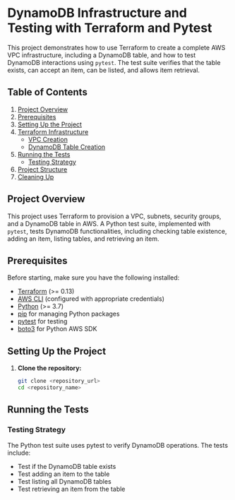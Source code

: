 # DynamoDB Infrastructure and Testing with Terraform and Pytest

This project demonstrates how to use Terraform to create a complete AWS VPC infrastructure, including a DynamoDB table, and how to test DynamoDB interactions using `pytest`. The test suite verifies that the table exists, can accept an item, can be listed, and allows item retrieval.

## Table of Contents

1. [Project Overview](#project-overview)
2. [Prerequisites](#prerequisites)
3. [Setting Up the Project](#setting-up-the-project)
4. [Terraform Infrastructure](#terraform-infrastructure)
    - [VPC Creation](#vpc-creation)
    - [DynamoDB Table Creation](#dynamodb-table-creation)
5. [Running the Tests](#running-the-tests)
    - [Testing Strategy](#testing-strategy)
6. [Project Structure](#project-structure)
7. [Cleaning Up](#cleaning-up)

## Project Overview

This project uses Terraform to provision a VPC, subnets, security groups, and a DynamoDB table in AWS. A Python test suite, implemented with `pytest`, tests DynamoDB functionalities, including checking table existence, adding an item, listing tables, and retrieving an item.

## Prerequisites

Before starting, make sure you have the following installed:

- [Terraform](https://www.terraform.io/downloads) (>= 0.13)
- [AWS CLI](https://aws.amazon.com/cli/) (configured with appropriate credentials)
- [Python](https://www.python.org/downloads/) (>= 3.7)
- [pip](https://pip.pypa.io/en/stable/installation/) for managing Python packages
- [pytest](https://docs.pytest.org/en/stable/getting-started.html) for testing
- [boto3](https://boto3.amazonaws.com/v1/documentation/api/latest/index.html) for Python AWS SDK

## Setting Up the Project

1. **Clone the repository:**

   ```bash
   git clone <repository_url>
   cd <repository_name>


## Running the Tests
### Testing Strategy

The Python test suite uses pytest to verify DynamoDB operations. The tests include:

- Test if the DynamoDB table exists
- Test adding an item to the table
- Test listing all DynamoDB tables
- Test retrieving an item from the table